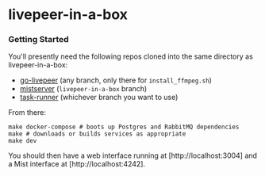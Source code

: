 # livepeer-in-a-box

### Getting Started

You'll presently need the following repos cloned into the same directory as livepeer-in-a-box:

-   [go-livepeer](https://github.com/livepeer/go-livepeer) (any branch, only there for `install_ffmpeg.sh`)
-   [mistserver](https://github.com/DDVTECH/mistserver) (`livepeer-in-a-box` branch)
-   [task-runner](https://github.com/livepeer/task-runner) (whichever branch you want to use)

From there:

```
make docker-compose # boots up Postgres and RabbitMQ dependencies
make # downloads or builds services as appropriate
make dev
```

You should then have a web interface running at [http://localhost:3004] and a Mist interface at [http://localhost:4242].
